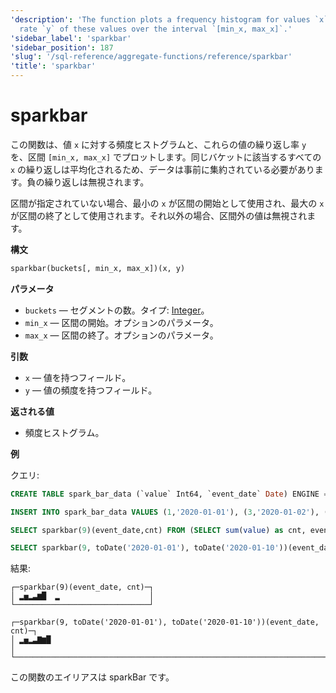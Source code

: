 ```yaml
---
'description': 'The function plots a frequency histogram for values `x` and the repetition
  rate `y` of these values over the interval `[min_x, max_x]`.'
'sidebar_label': 'sparkbar'
'sidebar_position': 187
'slug': '/sql-reference/aggregate-functions/reference/sparkbar'
'title': 'sparkbar'
---
```





# sparkbar

この関数は、値 `x` に対する頻度ヒストグラムと、これらの値の繰り返し率 `y` を、区間 `[min_x, max_x]` でプロットします。同じバケットに該当するすべての `x` の繰り返しは平均化されるため、データは事前に集約されている必要があります。負の繰り返しは無視されます。

区間が指定されていない場合、最小の `x` が区間の開始として使用され、最大の `x` が区間の終了として使用されます。それ以外の場合、区間外の値は無視されます。

**構文**

```sql
sparkbar(buckets[, min_x, max_x])(x, y)
```

**パラメータ**

- `buckets` — セグメントの数。タイプ: [Integer](../../../sql-reference/data-types/int-uint.md)。
- `min_x` — 区間の開始。オプションのパラメータ。
- `max_x` — 区間の終了。オプションのパラメータ。

**引数**

- `x` — 値を持つフィールド。
- `y` — 値の頻度を持つフィールド。

**返される値**

- 頻度ヒストグラム。

**例**

クエリ:

```sql
CREATE TABLE spark_bar_data (`value` Int64, `event_date` Date) ENGINE = MergeTree ORDER BY event_date;

INSERT INTO spark_bar_data VALUES (1,'2020-01-01'), (3,'2020-01-02'), (4,'2020-01-02'), (-3,'2020-01-02'), (5,'2020-01-03'), (2,'2020-01-04'), (3,'2020-01-05'), (7,'2020-01-06'), (6,'2020-01-07'), (8,'2020-01-08'), (2,'2020-01-11');

SELECT sparkbar(9)(event_date,cnt) FROM (SELECT sum(value) as cnt, event_date FROM spark_bar_data GROUP BY event_date);

SELECT sparkbar(9, toDate('2020-01-01'), toDate('2020-01-10'))(event_date,cnt) FROM (SELECT sum(value) as cnt, event_date FROM spark_bar_data GROUP BY event_date);
```

結果:

```text
┌─sparkbar(9)(event_date, cnt)─┐
│ ▂▅▂▃▆█  ▂                    │
└──────────────────────────────┘

┌─sparkbar(9, toDate('2020-01-01'), toDate('2020-01-10'))(event_date, cnt)─┐
│ ▂▅▂▃▇▆█                                                                  │
└──────────────────────────────────────────────────────────────────────────┘
```

この関数のエイリアスは sparkBar です。
